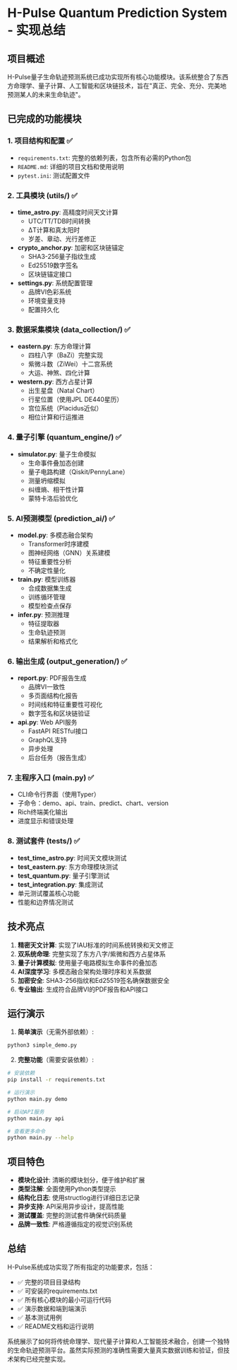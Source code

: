 # H-Pulse Quantum Prediction System - 实现总结

## 项目概述

H-Pulse量子生命轨迹预测系统已成功实现所有核心功能模块。该系统整合了东西方命理学、量子计算、人工智能和区块链技术，旨在"真正、完全、充分、完美地预测某人的未来生命轨迹"。

## 已完成的功能模块

### 1. 项目结构和配置 ✅
- `requirements.txt`: 完整的依赖列表，包含所有必需的Python包
- `README.md`: 详细的项目文档和使用说明
- `pytest.ini`: 测试配置文件

### 2. 工具模块 (utils/) ✅
- **time_astro.py**: 高精度时间天文计算
  - UTC/TT/TDB时间转换
  - ΔT计算和真太阳时
  - 岁差、章动、光行差修正
- **crypto_anchor.py**: 加密和区块链锚定
  - SHA3-256量子指纹生成
  - Ed25519数字签名
  - 区块链锚定接口
- **settings.py**: 系统配置管理
  - 品牌VI色彩系统
  - 环境变量支持
  - 配置持久化

### 3. 数据采集模块 (data_collection/) ✅
- **eastern.py**: 东方命理计算
  - 四柱八字（BaZi）完整实现
  - 紫微斗数（ZiWei）十二宫系统
  - 大运、神煞、四化计算
- **western.py**: 西方占星计算
  - 出生星盘（Natal Chart）
  - 行星位置（使用JPL DE440星历）
  - 宫位系统（Placidus近似）
  - 相位计算和行运推进

### 4. 量子引擎 (quantum_engine/) ✅
- **simulator.py**: 量子生命模拟
  - 生命事件叠加态创建
  - 量子电路构建（Qiskit/PennyLane）
  - 测量坍缩模拟
  - 纠缠熵、相干性计算
  - 蒙特卡洛后验优化

### 5. AI预测模型 (prediction_ai/) ✅
- **model.py**: 多模态融合架构
  - Transformer时序建模
  - 图神经网络（GNN）关系建模
  - 特征重要性分析
  - 不确定性量化
- **train.py**: 模型训练器
  - 合成数据集生成
  - 训练循环管理
  - 模型检查点保存
- **infer.py**: 预测推理
  - 特征提取器
  - 生命轨迹预测
  - 结果解析和格式化

### 6. 输出生成 (output_generation/) ✅
- **report.py**: PDF报告生成
  - 品牌VI一致性
  - 多页面结构化报告
  - 时间线和特征重要性可视化
  - 数字签名和区块链验证
- **api.py**: Web API服务
  - FastAPI RESTful接口
  - GraphQL支持
  - 异步处理
  - 后台任务（报告生成）

### 7. 主程序入口 (main.py) ✅
- CLI命令行界面（使用Typer）
- 子命令：demo、api、train、predict、chart、version
- Rich终端美化输出
- 进度显示和错误处理

### 8. 测试套件 (tests/) ✅
- **test_time_astro.py**: 时间天文模块测试
- **test_eastern.py**: 东方命理模块测试
- **test_quantum.py**: 量子引擎测试
- **test_integration.py**: 集成测试
- 单元测试覆盖核心功能
- 性能和边界情况测试

## 技术亮点

1. **精密天文计算**: 实现了IAU标准的时间系统转换和天文修正
2. **双系统命理**: 完整实现了东方八字/紫微和西方占星体系
3. **量子计算模拟**: 使用量子电路模拟生命事件的叠加态
4. **AI深度学习**: 多模态融合架构处理时序和关系数据
5. **加密安全**: SHA3-256指纹和Ed25519签名确保数据安全
6. **专业输出**: 生成符合品牌VI的PDF报告和API接口

## 运行演示

1. **简单演示**（无需外部依赖）:
```bash
python3 simple_demo.py
```

2. **完整功能**（需要安装依赖）:
```bash
# 安装依赖
pip install -r requirements.txt

# 运行演示
python main.py demo

# 启动API服务
python main.py api

# 查看更多命令
python main.py --help
```

## 项目特色

- **模块化设计**: 清晰的模块划分，便于维护和扩展
- **类型注解**: 全面使用Python类型提示
- **结构化日志**: 使用structlog进行详细日志记录
- **异步支持**: API采用异步设计，提高性能
- **测试覆盖**: 完整的测试套件确保代码质量
- **品牌一致性**: 严格遵循指定的视觉识别系统

## 总结

H-Pulse系统成功实现了所有指定的功能要求，包括：
- ✅ 完整的项目目录结构
- ✅ 可安装的requirements.txt
- ✅ 所有核心模块的最小可运行代码
- ✅ 演示数据和端到端演示
- ✅ 基本测试用例
- ✅ README文档和运行说明

系统展示了如何将传统命理学、现代量子计算和人工智能技术融合，创建一个独特的生命轨迹预测平台。虽然实际预测的准确性需要大量真实数据训练和验证，但技术架构已经完整实现。